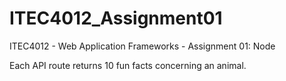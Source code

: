 # ITEC4012_Assignment01
ITEC4012 - Web Application Frameworks - Assignment 01: Node

Each API route returns 10 fun facts concerning an animal.
